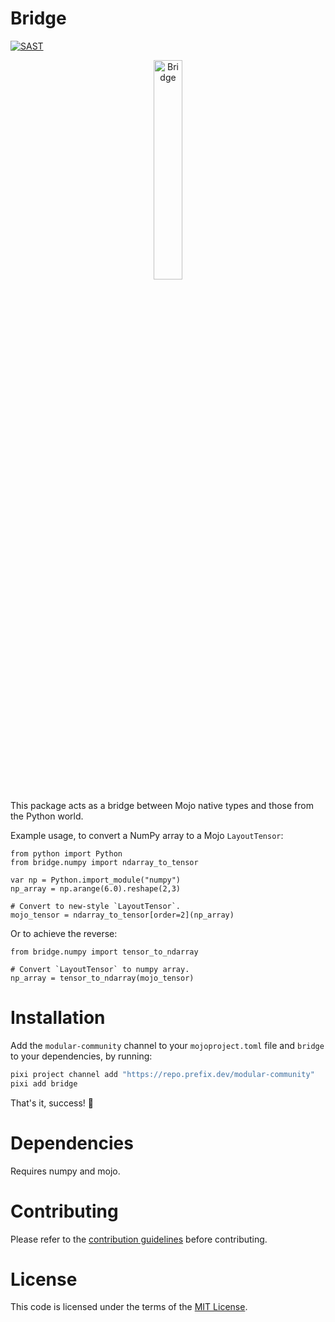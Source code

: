 # Bridge
[![SAST](https://gitlab.com/hylkedonker/bridge/badges/main/pipeline.svg?job=sast)](https://gitlab.com/hylkedonker/bridge/-/security/dashboard)
<p align="center">
  <img src="misc/image.jpeg" width="30%" alt="Bridge">
</p>

This package acts as a bridge between Mojo native types and those from the Python world.

Example usage, to convert a NumPy array to a Mojo `LayoutTensor`:
```mojo
from python import Python
from bridge.numpy import ndarray_to_tensor

var np = Python.import_module("numpy")
np_array = np.arange(6.0).reshape(2,3)

# Convert to new-style `LayoutTensor`.
mojo_tensor = ndarray_to_tensor[order=2](np_array)
```
Or to achieve the reverse:
```mojo
from bridge.numpy import tensor_to_ndarray

# Convert `LayoutTensor` to numpy array.
np_array = tensor_to_ndarray(mojo_tensor)
```

# Installation
Add the `modular-community` channel to  your `mojoproject.toml` file and `bridge` to
your dependencies, by running:
```bash
pixi project channel add "https://repo.prefix.dev/modular-community"
pixi add bridge
```
That's it, success! 🎉

# Dependencies
Requires numpy and mojo.

# Contributing
Please refer to the [contribution guidelines](https://gitlab.com/hylkedonker/bridge/-/blob/main/CONTRIBUTING.md) before contributing.

# License
This code is licensed under the terms of the [MIT License](LICENSE.txt).